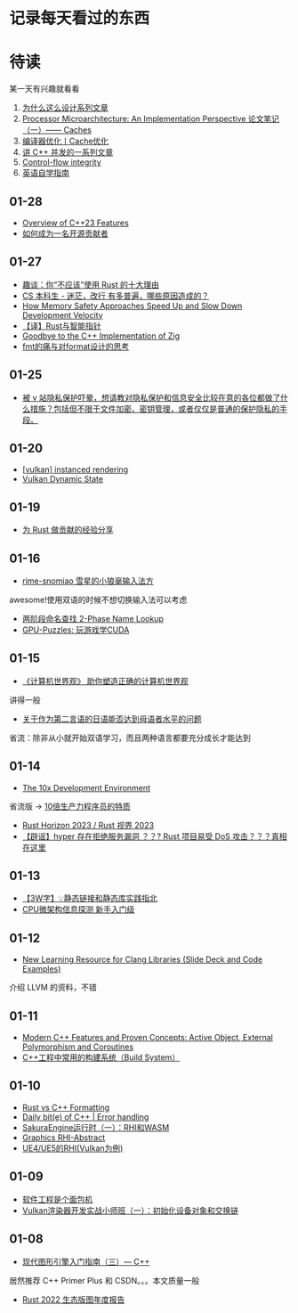 # 记录每天看过的东西

# 待读

某一天有兴趣就看看

1. [为什么这么设计系列文章](https://draveness.me/whys-the-design/)
2. [Processor Microarchitecture: An Implementation Perspective 论文笔记（一）—— Caches](https://zhuanlan.zhihu.com/p/433652417)
3. [编译器优化丨Cache优化](https://zhuanlan.zhihu.com/p/588617980)
4. [讲 C++ 并发的一系列文章](http://dengzuoheng.github.io/blog/)
5. [Control-flow integrity](https://maskray.me/blog/2022-12-18-control-flow-integrity)
6. [英语自学指南](https://bewaters.me/limxtop/2021/08/18/English-introduction/)

## 01-28

- [Overview of C++23 Features](https://zhuanlan.zhihu.com/p/600302082)
- [如何成为一名开源贡献者](https://brucephoebus.github.io/developer-note/#/%E7%9F%A5%E8%AF%86%E7%AC%94%E8%AE%B0/%E5%BC%80%E6%BA%90%E8%B4%A1%E7%8C%AE/%E5%85%A5%E9%97%A8/%E5%A6%82%E4%BD%95%E6%88%90%E4%B8%BA%E4%B8%80%E5%90%8D%E5%BC%80%E6%BA%90%E8%B4%A1%E7%8C%AE%E8%80%85)

## 01-27

- [趣谈：你“不应该”使用 Rust 的十大理由](https://t.me/rust_daily_news/5758)
- [CS 本科生 - 迷茫，改行 有多普遍，哪些原因造成的？](https://v2ex.com/t/910799)
- [How Memory Safety Approaches Speed Up and Slow Down Development Velocity](https://verdagon.dev/blog/when-to-use-memory-safe-part-2)
- [【译】Rust与智能指针](https://zhuanlan.zhihu.com/p/265466916)
- [Goodbye to the C++ Implementation of Zig](https://ziglang.org/news/goodbye-cpp/)
- [fmt的痛与对format设计的思考](https://zhuanlan.zhihu.com/p/556307241)

## 01-25

- [被 v 站隐私保护吓晕，想请教对隐私保护和信息安全比较在意的各位都做了什么措施？包括但不限于文件加密、密钥管理，或者仅仅是普通的保护隐私的手段。](https://v2ex.com/t/910294)

## 01-20

- [[vulkan] instanced rendering](https://zhuanlan.zhihu.com/p/54575986)
- [Vulkan Dynamic State](https://zhuanlan.zhihu.com/p/338237434)

## 01-19

- [为 Rust 做贡献的经验分享](https://catcoding.me/p/how-to-contribute-to-rust/)

## 01-16

- [rime-snomiao 雪星的小狼毫输入法方](https://github.com/snomiao/rime-snomiao)

awesome!使用双语的时候不想切换输入法可以考虑

- [两阶段命名查找 2-Phase Name Lookup](https://zhuanlan.zhihu.com/p/599328180)
- [GPU-Puzzles: 玩游戏学CUDA](https://zhuanlan.zhihu.com/p/597684060)

## 01-15

- [《计算机世界观》 助你塑造正确的计算机世界观](https://github.com/fawdlstty/computer_worldview)

讲得一般

- [关于作为第二言语的日语能否达到母语者水平的问题](https://zhuanlan.zhihu.com/p/591881708)

省流：除非从小就开始双语学习，而且两种语言都要充分成长才能达到

## 01-14

- [The 10x Development Environment](https://dev.37signals.com/the-10x-development-environment/)

省流版 -> [10倍生产力程序员的特质](https://xfyuan.github.io/2022/12/10x-productive-programmer/)

- [Rust Horizon 2023 / Rust 视界 2023](https://github.com/RustMagazine/rust-horizon-2023)
- [【辟谣】hyper 存在拒绝服务漏洞 ？？? Rust 项目易受 DoS 攻击？？？真相在这里](https://mp.weixin.qq.com/s/g2z8qpkoLThKxaaFGSPhoQ)

## 01-13

- [【3W字】💡静态链接和静态库实践指北](https://zhuanlan.zhihu.com/p/595527528)
- [CPU微架构信息探测 新手入门级](https://zhuanlan.zhihu.com/p/598486887)

## 01-12

- [New Learning Resource for Clang Libraries (Slide Deck and Code Examples)](https://discourse.llvm.org/t/new-learning-resource-for-clang-libraries-slide-deck-and-code-examples/67604)

介绍 LLVM 的资料，不错

## 01-11

- [Modern C++ Features and Proven Concepts: Active Object, External Polymorphism and Coroutines](https://dev.to/ivankostruba/modern-c-features-and-proven-concepts-active-object-external-polymorphism-and-coroutines-444l)
- [C++工程中常用的构建系统（Build System）](https://zhuanlan.zhihu.com/p/570846866)

## 01-10

- [Rust vs C++ Formatting](https://brevzin.github.io//c++/2023/01/02/rust-cpp-format/#specifiers-are-useful)
- [Daily bit(e) of C++ | Error handling](https://itnext.io/daily-bit-e-of-c-error-handling-7088462a7792)
- [SakuraEngine运行时（一）：RHI和WASM](https://zhuanlan.zhihu.com/p/452363815)
- [Graphics RHI-Abstract](https://zhuanlan.zhihu.com/p/528407540)
- [UE4/UE5的RHI(Vulkan为例)](https://zhuanlan.zhihu.com/p/417561163)


## 01-09

- [软件工程是个面包机](https://drmingdrmer.github.io/tech/bla/2018/09/27/toaster.html)
- [Vulkan渲染器开发实战小师班（一）：初始化设备对象和交换链](https://zhuanlan.zhihu.com/p/478021889)

## 01-08

- [现代图形引擎入门指南（三）— C++](https://zhuanlan.zhihu.com/p/597327065)

居然推荐 C++ Primer Plus 和 CSDN。。。本文质量一般

- [Rust 2022 生态版图年度报告](https://github.com/RustMagazine/Rust-Ecosystem-Annual-Report/blob/main/2022/report.md)
